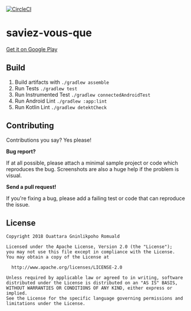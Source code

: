 [![CircleCI](https://circleci.com/gh/ouattararomuald/saviez-vous-que/tree/master.svg?style=svg)](https://circleci.com/gh/ouattararomuald/saviez-vous-que/tree/master)

# saviez-vous-que

[Get it on Google Play](https://play.google.com/store/apps/details?id=com.ouattararomuald.saviezvousque)

## Build

1. Build artifacts with `./gradlew assemble`
1. Run Tests `./gradlew test`
1. Run Instrumented Test `./gradlew connectedAndroidTest`
1. Run Android Lint `./gradlew :app:lint`
1. Run Kotlin Lint `./gradlew detektCheck`

## Contributing

Contributions you say? Yes please!

**Bug report?**

If at all possible, please attach a minimal sample project or code which reproduces the bug.
Screenshots are also a huge help if the problem is visual.

**Send a pull request!**

If you're fixing a bug, please add a failing test or code that can reproduce the issue.

## License

```
Copyright 2018 Ouattara Gninlikpoho Romuald

Licensed under the Apache License, Version 2.0 (the "License");
you may not use this file except in compliance with the License.
You may obtain a copy of the License at

  http://www.apache.org/licenses/LICENSE-2.0

Unless required by applicable law or agreed to in writing, software
distributed under the License is distributed on an "AS IS" BASIS,
WITHOUT WARRANTIES OR CONDITIONS OF ANY KIND, either express or implied.
See the License for the specific language governing permissions and
limitations under the License.
```
